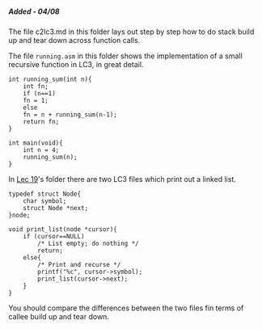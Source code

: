 ##### Added - 04/08 

The file c2lc3.md in this folder lays out step by step how to do stack build
up and tear down across function calls. 

The file `running.asm` in this folder shows the implementation of a small
recursive function in LC3, in great detail. 

```
int running_sum(int n){
    int fn;
    if (n==1)
    fn = 1;
    else
    fn = n + running_sum(n-1);
    return fn;
}

int main(void){
    int n = 4;
    running_sum(n);
}
```

In [Lec 19](../lec19)'s folder there are two LC3 files which print out a
linked list. 

```
typedef struct Node{
    char symbol;
    struct Node *next;
}node;

void print_list(node *cursor){
    if (cursor==NULL)
        /* List empty; do nothing */
        return;
    else{
        /* Print and recurse */
        printf("%c", cursor->symbol);
        print_list(cursor->next);
    }
}
```
You should compare the differences between the two files fin terms of callee build up and tear down. 
